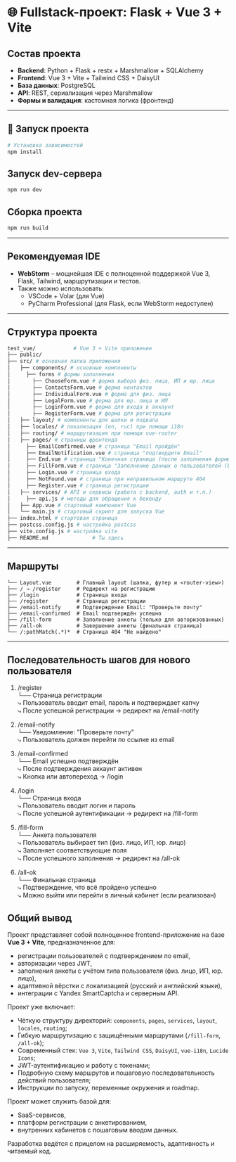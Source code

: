 # 🌐 Fullstack-проект: Flask + Vue 3 + Vite

## Состав проекта

- **Backend**: Python + Flask + restx +  Marshmallow + SQLAlchemy
- **Frontend**: Vue 3 + Vite + Tailwind CSS + DaisyUI
- **База данных**: PostgreSQL
- **API**: REST, сериализация через Marshmallow
- **Формы и валидация**: кастомная логика (фронтенд)

---

## 🚀 Запуск проекта

```bash
# Установка зависимостей
npm install
```

## Запуск dev-сервера
```bash
npm run dev
```
## Сборка проекта
```bash
npm run build
```
---

## Рекомендуемая IDE

- **WebStorm** – мощнейшая IDE с полноценной поддержкой Vue 3, Flask, Tailwind, маршрутизации и тестов.
- Также можно использовать:
    - VSCode + Volar (для Vue)
    - PyCharm Professional (для Flask, если WebStorm недоступен)

---

## Структура проекта

```bash
test_vue/            # Vue 3 + Vite приложение
├── public/
├── src/ # основная папка приложения
│   ├── components/ # основные компоненты
│     ├── forms # формы заполнения
│       ├── ChooseForm.vue # форма выбора физ. лица, ИП и юр. лица
│       ├── ContactsForm.vue # форма контактов
│       ├── IndividualForm.vue # форма для физ. лица
│       ├── LegalForm.vue # форма для юр. лица и ИП
│       ├── LoginForm.vue # форма для входа в аккаунт
│       ├── RegisterForm.vue # форма для регистрации
│   ├── layout/ # компоненты для шапки и подвала
│   ├── locales/ # локализация (en, ruc) при помощи i18n
│   ├── routing/ # маршрутизация при помощи vue-router
│   ├── pages/ # страницы фронтенда
│     ├── EmailComfirmed.vue # страница "Email пройдён" 
│     ├── EmailNotification.vue # страница "подтвердите Email" 
│     ├── End.vue # страница "Конечная страница (после заполнения формы FillForm)"
│     ├── FillForm.vue # страница "Заполнение данных о пользователей (Выбор типа пользователя и его его полей)" 
│     ├── Login.vue # страница входа
│     ├── NotFound.vue # страница при неправильном маршруте 404
│     ├── Register.vue # страница регистрации
│   ├── services/ # API и сервисы (работа с backend, auth и т.п.)
│     ├── api.js # методы для обращения к бекенду
│   ├── App.vue # стартовый компонент Vue
│   └── main.js # стартовый скрипт для запуска Vue
├── index.html # стартовая страница
├── postcss.config.js # настройка postcss
├── vite.config.js # настройка vite
├── README.md              # Ты здесь
```
---
## Маршруты


    └── Layout.vue        # Главный layout (шапка, футер и <router-view>)
    ├── / → /register     # Редирект на регистрацию
    ├── /login            # Страница входа
    ├── /register         # Страница регистрации
    ├── /email-notify     # Подтверждение Email: "Проверьте почту"
    ├── /email-confirmed  # Email подтверждён успешно
    ├── /fill-form        # Заполнение анкеты (только для авторизованных)
    ├── /all-ok           # Завершение анкеты (финальная страница)
    └── /:pathMatch(.*)*  # Страница 404 "Не найдено"
---
## Последовательность шагов для нового пользователя
1. /register  
   └── Страница регистрации  
   ⤷ Пользователь вводит email, пароль и подтверждает капчу  
   ⤷ После успешной регистрации → редирект на /email-notify

2. /email-notify  
   └── Уведомление: "Проверьте почту"  
   ⤷ Пользователь должен перейти по ссылке из email

3. /email-confirmed    
   └── Email успешно подтверждён  
   ⤷ После подтверждения аккаунт активен    
   ⤷ Кнопка или автопереход → /login

4. /login  
   └── Страница входа  
   ⤷ Пользователь вводит логин и пароль  
   ⤷ После успешной аутентификации → редирект на /fill-form  

5. /fill-form  
   └── Анкета пользователя  
   ⤷ Пользователь выбирает тип (физ. лицо, ИП, юр. лицо)  
   ⤷ Заполняет соответствующие поля  
   ⤷ После успешного заполнения → редирект на /all-ok  

6. /all-ok  
   └── Финальная страница  
   ⤷ Подтверждение, что всё пройдено успешно  
   ⤷ Можно выйти или перейти в личный кабинет (если реализован)

## Общий вывод
Проект представляет собой полноценное frontend-приложение на базе **Vue 3 + Vite**, предназначенное для:

- регистрации пользователей с подтверждением по email,
- авторизации через JWT,
- заполнения анкеты с учётом типа пользователя (физ. лицо, ИП, юр. лицо),
- адаптивной вёрстки с локализацией (русский и английский языки),
- интеграции с Yandex SmartCaptcha и серверным API.

Проект уже включает:
- Чёткую структуру директорий: `components`, `pages`, `services`, `layout`, `locales`, `routing`;
- Гибкую маршрутизацию с защищёнными маршрутами (`/fill-form`, `/all-ok`);
- Современный стек: `Vue 3`, `Vite`, `Tailwind CSS`, `DaisyUI`, `vue-i18n`, `Lucide Icons`;
- JWT-аутентификацию и работу с токенами;
- Подробную схему маршрутов и пошаговую последовательность действий пользователя;
- Инструкции по запуску, переменные окружения и roadmap.

Проект может служить базой для:
- SaaS-сервисов,
- платформ регистрации с анкетированием,
- внутренних кабинетов с пошаговым вводом данных.

Разработка ведётся с прицелом на расширяемость, адаптивность и читаемый код.
